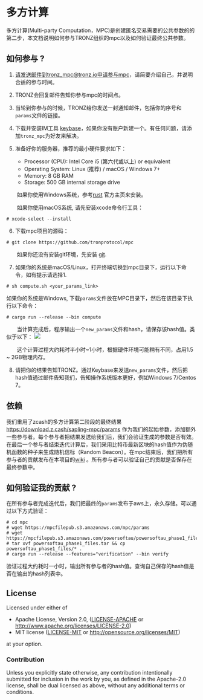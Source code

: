 # 多方计算

多方计算(Multi-party Computation，MPC)是创建匿名交易需要的公共参数的的第二步，本文档说明如何参与TRONZ组织的mpc以及如何验证最终公共参数。

## 如何参与 ? 

1. 请发送邮件到tronz_mpc@tronz.io申请参与mpc，请简要介绍自己，并说明合适的参与时间。

2. TRONZ会回复邮件告知你参与mpc的时间点。

3. 当轮到你参与的时候，TRONZ给你发送一封通知邮件，包括你的序号和`params`文件的链接。
4. 下载并安装IM工具 [keybase](https://keybase.io/)，如果你没有账户新建一个。有任何问题，请添加`tronz_mpc`为好友来解决。
5. 准备好你的服务器，推荐的最小硬件要求如下：
   + Processor (CPU): Intel Core i5 (第六代或以上) or equivalent
   + Operating System: Linux (推荐) / macOS / Windows 7+         
   + Memory: 8 GB RAM
   + Storage: 500 GB internal storage drive

&emsp;&emsp;如果你使用Windows系统，参考[rust](https://www.rust-lang.org/learn/get-started) 官方主页来安装。

&emsp;&emsp;如果你使用macOS系统, 请先安装xcode命令行工具：
```
# xcode-select --install
```
6. 下载mpc项目的源码：
```
# git clone https://github.com/tronprotocol/mpc
```
&emsp;&emsp;如果你还没有安装git环境，先安装 [git](https://git-scm.com/downloads).

7. 如果你的系统是macOS/Linux，打开终端切换到mpc目录下，运行以下命令，如有提示请选择1.
```
# sh compute.sh <your_params_link>
```
如果你的系统是Windows, 下载`params`文件放在MPC目录下，然后在该目录下执行以下命令：
```
# cargo run --release --bin compute
```
&emsp;&emsp;当计算完成后，程序输出一个`new_params`文件和hash，请保存该hash值。类似于以下：
![](https://raw.githubusercontent.com/tronprotocol/documentation-en/master/docs_without_index/internal-test/mpc-output.jpg)

&emsp;&emsp;这个计算过程大约耗时半小时~1小时，根据硬件环境可能稍有不同，占用1.5 ~ 2GB物理内存。

8. 请把你的结果告知TRONZ。通过Keybase来发送`new_params`文件，然后把hash值通过邮件告知我们，告知操作系统版本更好，例如Windows 7/Centos 7。

## 依赖
我们重用了zcash的多方计算第二阶段的最终结果 https://download.z.cash/sapling-mpc/params 作为我们的起始参数，添加额外一些参与者。每个参与者把结果发送给我们后，我们会验证生成的参数是否有效。在最后一个参与者结束迭代计算后，我们采用比特币最新区块的hash值作为伪随机函数的种子来生成随机信标（Random Beacon）。在mpc结束后，我们把所有参与者的贡献发布在本项目的[wiki](https://github.com/tronprotocol/mpc/wiki) 。所有参与者可以验证自己的贡献是否保存在最终参数中。


## 如何验证我的贡献 ?

在所有参与者完成迭代后，我们把最终的`params`发布于aws上，永久存储。可以通过以下方式验证：
```
# cd mpc
# wget https://mpcfilepub.s3.amazonaws.com/mpc/params
# wget https://mpcfilepub.s3.amazonaws.com/powersoftau/powersoftau_phase1_files.tar
# tar xvf powersoftau_phase1_files.tar && cp powersoftau_phase1_files/* .
# cargo run --release --features="verification" --bin verify
```
验证过程大约耗时一小时，输出所有参与者的hash值。查询自己保存的hash值是否在输出的hash列表中。

## License

Licensed under either of

 * Apache License, Version 2.0, ([LICENSE-APACHE](LICENSE-APACHE) or http://www.apache.org/licenses/LICENSE-2.0)
 * MIT license ([LICENSE-MIT](LICENSE-MIT) or http://opensource.org/licenses/MIT)

at your option.

### Contribution

Unless you explicitly state otherwise, any contribution intentionally submitted for inclusion in the work by you, as defined in the Apache-2.0 license, shall be dual licensed as above, without any additional terms or conditions.

